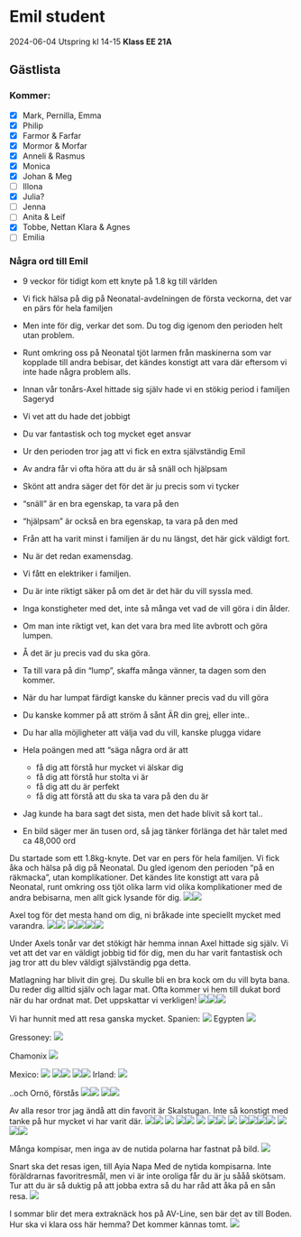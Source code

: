 # Emil student

2024-06-04
Utspring kl 14-15
**Klass EE 21A**

## Gästlista
### Kommer:
- [x] Mark, Pernilla, Emma
- [x] Philip
- [x] Farmor & Farfar
- [x] Mormor & Morfar
- [x] Anneli & Rasmus
- [x] Monica
- [x] Johan & Meg
- [ ] Illona
- [x] Julia?
- [ ] Jenna
- [ ] Anita & Leif
- [x] Tobbe, Nettan Klara & Agnes
- [ ] Emilia

### Några ord till Emil


- 9 veckor för tidigt kom ett knyte på 1.8 kg till världen
- Vi fick hälsa på dig på Neonatal-avdelningen de första veckorna, det var en pärs för hela familjen
- Men inte för dig, verkar det som. Du tog dig igenom den perioden helt utan problem. 
- Runt omkring oss på Neonatal tjöt larmen från maskinerna som var kopplade till andra bebisar, det kändes konstigt att vara där eftersom vi inte hade några problem alls.


- Innan vår tonårs-Axel hittade sig själv hade vi en stökig period i familjen Sageryd
- Vi vet att du hade det jobbigt
- Du var fantastisk och tog mycket eget ansvar
- Ur den perioden tror jag att vi fick en extra självständig Emil


- Av andra får vi ofta höra att du är så snäll och hjälpsam
- Skönt att andra säger det för det är ju precis som vi tycker
- “snäll” är en bra egenskap, ta vara på den
- “hjälpsam” är också en bra egenskap, ta vara på den med


- Från att ha varit minst i familjen är du nu längst, det här gick väldigt fort.
- Nu är det redan examensdag.
- Vi fått en elektriker i familjen. 
- Du är inte riktigt säker på om det är det här du vill syssla med. 
- Inga konstigheter med det, inte så många vet vad de vill göra i din ålder.


- Om man inte riktigt vet, kan det vara bra med lite avbrott och göra lumpen. 
- Å det är ju precis vad du ska göra.
- Ta till vara på din “lump”, skaffa många vänner, ta dagen som den kommer.


- När du har lumpat färdigt kanske du känner precis vad du vill göra
- Du kanske kommer på att ström å sånt ÄR din grej, eller inte..
- Du har alla möjligheter att välja vad du vill, kanske plugga vidare


- Hela poängen med att “säga några ord är att
  - få dig att förstå hur mycket vi älskar dig
  - få dig att förstå hur stolta vi är
  - få dig att du är perfekt
  - få dig att förstå att du ska ta vara på den du är
- Jag kunde ha bara sagt det sista, men det hade blivit så kort tal..


- En bild säger mer än tusen ord, så jag tänker förlänga det här talet med ca 48,000 ord











Du startade som ett 1.8kg-knyte. Det var en pers för hela familjen. Vi fick åka och hälsa på dig på Neonatal. Du gled igenom den perioden “på en räkmacka”, utan komplikationer. Det kändes lite konstigt att vara på Neonatal, runt omkring oss tjöt olika larm vid olika komplikationer med de andra bebisarna, men allt gick lysande för dig.
![](Emil%20student/image.png)<!-- {"width":260} -->![](Emil%20student/image%202.png)<!-- {"width":275} -->

Axel tog för det mesta hand om dig, ni bråkade inte speciellt mycket med varandra.
![](Emil%20student/image%203.png)<!-- {"width":260} -->![](Emil%20student/image%204.png)<!-- {"width":260} -->
![](Emil%20student/image%205.png)<!-- {"width":260} -->![](Emil%20student/image%206.png)<!-- {"width":230} -->![](Emil%20student/image%207.png)<!-- {"width":260} -->![](Emil%20student/image%208.png)<!-- {"width":260} -->

Under Axels tonår var det stökigt här hemma innan Axel hittade sig själv. Vi vet att det var en väldigt jobbig tid för dig, men du har varit fantastisk och jag tror att du blev väldigt självständig pga detta.





Matlagning har blivit din grej. Du skulle bli en bra kock om du vill byta bana. Du reder dig alltid själv och lagar mat. Ofta kommer vi hem till dukat bord när du har ordnat mat. Det uppskattar vi verkligen!
![](Emil%20student/image%2010.png)<!-- {"width":299} -->![](Emil%20student/image%209.png)<!-- {"width":281} -->![](Emil%20student/image%2011.png)<!-- {"width":149} -->

Vi har hunnit med att resa ganska mycket.
Spanien:
![](Emil%20student/image%2021.png)<!-- {"width":328} -->
Egypten
![](Emil%20student/image%2020.png)<!-- {"width":263} -->

Gressoney:
![](Emil%20student/image%2015.png)<!-- {"width":173} -->

Chamonix
![](Emil%20student/image%2016.png)

Mexico:
![](Emil%20student/image%2017.png)<!-- {"width":193} -->
![](Emil%20student/image%2018.png)<!-- {"width":173} -->![](Emil%20student/image%2019.png)<!-- {"width":299} -->
![](Emil%20student/image%2012.png)<!-- {"width":149} -->![](Emil%20student/image%2013.png)<!-- {"width":263} -->
Irland:
![](Emil%20student/image%2014.png)<!-- {"width":247} -->

..och Ornö, förstås
![](Emil%20student/image%2038.png)<!-- {"width":263} -->![](Emil%20student/image%2039.png)<!-- {"width":312} -->
![](Emil%20student/image%2040.png)<!-- {"width":149} -->![](Emil%20student/image%2041.png)<!-- {"width":223} -->


Av alla resor tror jag ändå att din favorit är Skalstugan. Inte så konstigt med tanke på hur mycket vi har varit där.
![](Emil%20student/image%2034.png)<!-- {"width":149} -->![](Emil%20student/image%2023.png)
![](Emil%20student/image%2024.png)<!-- {"width":526} -->
![](Emil%20student/image%2025.png)<!-- {"width":378} -->![](Emil%20student/image%2033.png)<!-- {"width":252} -->
![](Emil%20student/image%2026.png)<!-- {"width":493} -->
![](Emil%20student/image%2027.png)<!-- {"width":193} -->![](Emil%20student/image%2028.png)<!-- {"width":287} -->
![](Emil%20student/image%2042.png)<!-- {"width":275} -->
![](Emil%20student/image%2029.png)<!-- {"width":252} -->![](Emil%20student/image%2030.png)<!-- {"width":260} -->![](Emil%20student/image%2035.png)<!-- {"width":179} -->![](Emil%20student/image%2036.png)<!-- {"width":312} -->
![](Emil%20student/image%2037.png)<!-- {"width":493} -->
![](Emil%20student/image%2031.png)<!-- {"width":260} -->![](Emil%20student/image%2032.png)<!-- {"width":235} -->


Många kompisar, men inga av de nutida polarna har fastnat på bild.
![](Emil%20student/image%2022.png)<!-- {"width":247} -->

Snart ska det resas igen, till Ayia Napa Med de nytida kompisarna. Inte föräldrarnas favoritresmål, men vi är inte oroliga får du är ju sååå skötsam. Tur att du är så duktig på att jobba extra så du har råd att åka på en sån resa.
![](Emil%20student/image%2043.png)



I sommar blir det mera extraknäck hos på AV-Line, sen bär det av till Boden. Hur ska vi klara oss här hemma? Det kommer kännas tomt.
![](Emil%20student/image%2044.png)<!-- {"width":405} -->
